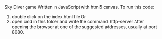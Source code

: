 Sky Diver game
Written in JavaScript with html5 canvas.
To run this code:
1. double click on the index.html file
Or
2.  open cmd in this folder and write the command: http-server
    After opening the browser at one of the suggested addresses, usually at port 8080.
